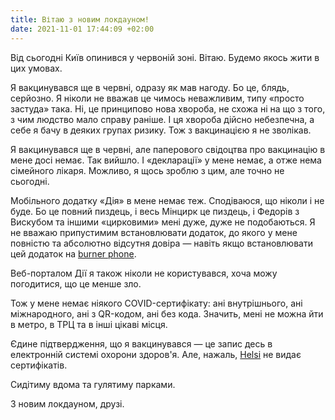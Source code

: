 ```yaml
---
title: Вітаю з новим локдауном!
date: 2021-11-01 17:44:09 +02:00
---
```


Від сьогодні Київ опинився у червоній зоні. Вітаю. Будемо якось жити в цих умовах.

Я вакцинувався ще в червні, одразу як мав нагоду. Бо це, блядь, серйозно. Я ніколи не вважав це чимось неважливим, типу «просто застуда» така. Ні, це принципово нова хвороба, не схожа ні на що з того, з чим людство мало справу раніше. І ця хвороба дійсно небезпечна, а себе я бачу в деяких групах ризику. Тож з вакцинацією я не зволікав.

Я вакцинувався ще в червні, але паперового свідоцтва про вакцинацію в мене досі немає. Так вийшло. І «декларації» у мене немає, а отже нема сімейного лікаря. Можливо, я щось зроблю з цим, але точно не сьогодні.

Мобільного додатку «Дія» в мене немає теж. Сподіваюся, що ніколи і не буде. Бо це повний пиздець, і весь Мінцирк це пиздець, і Федорів з Вискубом та іншими «цирковими» мені дуже, дуже не подобаються. Я не вважаю припустимим встановлювати додаток, до якого у мене повністю та абсолютно відсутня довіра — навіть якщо встановлювати цей додаток на [burner phone][1].

Веб-порталом Дії я також ніколи не користувався, хоча можу погодитися, що це менше зло.

Тож у мене немає ніякого COVID-сертифікату: ані внутрішнього, ані міжнародного, ані з QR-кодом, ані без кода. Значить, мені не можна йти в метро, в ТРЦ та в інші цікаві місця.

Єдине підтвердження, що я вакцинувався — це запис десь в електронній системі охорони здоров'я. Але, нажаль, [Helsi][2] не видає сертифікатів.

Сидітиму вдома та гулятиму парками.

З новим локдауном, друзі.

[1]: https://www.merriam-webster.com/dictionary/burner%20phone
[2]: https://helsi.me/
